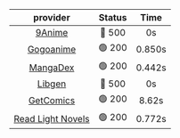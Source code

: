 | **provider** | **Status** | **Time** |
|:--------:|:------:|:----:|
| [9Anime](https://9anime.to) | 🔴 500 | 0s |
| [Gogoanime](https://gogoanime.gg) | 🟢 200 | 0.850s |
| [MangaDex](https://mangadex.org) | 🟢 200 | 0.442s |
| [Libgen](http://libgen) | 🔴 500 | 0s |
| [GetComics](https://getcomics.info/) | 🟢 200 | 8.62s |
| [Read Light Novels](https://readlightnovels.net) | 🟢 200 | 0.772s |
